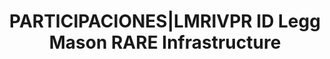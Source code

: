 ---
layout: asset
title: PARTICIPACIONES|LMRIVPR ID Legg Mason RARE Infrastructure
isin: IE00BHR40S19
---
